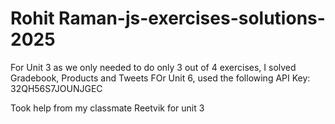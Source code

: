 # Rohit Raman-js-exercises-solutions-2025

For Unit 3 as we only needed to do only 3 out of 4 exercises, I solved Gradebook, Products and Tweets
FOr Unit 6, used the following API Key: 32QH56S7JOUNJGEC

Took help from my classmate Reetvik for unit 3
